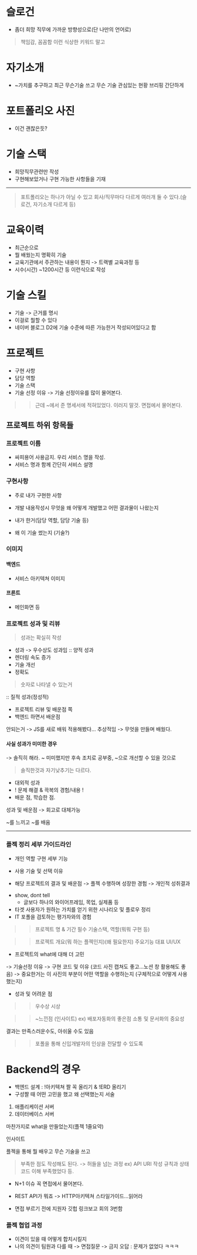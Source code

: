 # 슬로건
- 좀더 희망 직무에 가까운 방향성으로(단 나만의 언어로)
> 책임감, 꼼꼼함 이런 식상한 키워드 말고 

# 자기소개

- ~가치를 추구하고 최근 무슨기술 쓰고 무슨 기술 관심있는 현황 브리핑 간단하게

# 포트폴리오 사진

- 이건 괜찮은듯?

# 기술 스택

- 희망직무관련만 작성
- 구현해보았거나 구현 가능한 사항들을 기재



------------------------

> 포트폴리오는 하나가 아닐 수 있고 회사/직무마다 다르게 여러개 둘 수 있다.(슬로건, 자기소개 다르게 등)

# 교육이력

- 최근순으로
- 뭘 배웠는지 명확히 기술
- 교육기관에서 주관하는 내용이 뭔지
-> 트랙별 교육과정 등
- 시수(시간) ~1200시간 등 이런식으로 작성

# 기술 스킬

- 기술 -> 근거를 명시
- 이걸로 뭘할 수 있다
- 네이버 블로그 D2에 기술 수준에 따른 가능한거 작성되어있다고 함

# 프로젝트 

- 구현 사항 
- 담당 역할
- 기술 스택
- 기술 선정 이유
-> 기술 선정이유를 많이 물어본다.
>> 근데 ~에서 준 명세서에 적혀있었다. 이러지 말것.
>> 면접에서 물어본다.

## 프로젝트 하위 항목들

### 프로젝트 이름

- 싸피용어 사용금지. 우리 서비스 명을 작성.
- 서비스 명과 함께 간단히 서비스 설명

### 구현사항

- 주로 내가 구현한 사항
- 개발 내용작성시 무엇을 왜 어떻게 개발했고 어떤 결과물이 나왔는지
- 내가 한거(담당 역할, 담당 기술 등)

- 왜 이 기술 썼는지 (기술?)

### 이미지

#### 백엔드

- 서비스 아키텍쳐 이미지

#### 프론트
 
- 메인화면 등 

### 프로젝트 성과 및 리뷰
> 성과는 확실히 작성
- 성과 -> 우수상도 성과임
:: 양적 성과
- 렌더링 속도 증가
- 기술 개선
- 정확도

> 숫자로 나타낼 수 있는거

:: 질적 성과(정성적)

- 프로젝트 리뷰 및 배운점 쪽
- 백엔드 하면서 배운점

안되는거 -> JS를 새로 배워 적용해봤다... 추상적임
-> 무엇을 만들며 배웠다.

#### 사실 성과가 미미한 경우
-> 솔직히 해라. 
~ 미미했지만 후속 조치로 공부중, ~으로 개선할 수 있을 것으로

> 솔직한것과 자기낮추기는 다르다.

+ 대외적 성과
+ ! 문제 해결 & 끅복의 경험/내용 ! 
+ 배운 점, 학습한 점.

성과 및 배운점 -> 회고로 대체가능

~를 느끼고 ~를 배움

---------------------------------
### 플젝 정리 세부 가이드라인
- 개인 역할 구현 세부 기능
- 사용 기술 및 선택 이유

- 해당 프로젝트의 결과 및 배운점
-> 플젝 수행하며 성장한 경험
-> 개인적 성취결과

+ show, dont tell
  + 글보다 하나의 와이어프레임, 목업, 실제품 등
+ 타겟 사용자가 원하는 가치를 얻기 위한 시나리오 및 플로우 정리
+ IT 포폴을 검토하는 평가자와의 경험

>> 프로젝트 명 & 기간 필수
>> 기술스택, 역할(뭐뭐 구현 등)

>> 프로젝트 개요(뭐 하는 플젝인지)(왜 필요한지)
>> 주요기능
>> 대표 UI/UX

- 프로젝트의 what에 대해 더 고민

-> 기술선정 이유
-> 구현 코드 및 이유
(코드 사진 캡쳐도 좋고...노션 창 활용해도 좋음) -> 중요한거는 이 사진의 부분이 어떤 역할을 수행하는지
(구체적으로 어떻게 사용했는지)

+ 성과 및 어려운 점
>> 우수상 시상

>> ~느낀점 (인사이트)
ex) 배포자동화의 좋은점
소통 및 문서화의 중요성

결과는 만족스러운수도, 아쉬울 수도 있음


>> 포폴을 통해 신입개발자의 인상을 전달할 수 있도록

# Backend의 경우

+ 백엔드 설계 : !아키텍쳐 짤 꼭 올리기 & !ERD 올리기
+ 구성짤 때 어떤 고민을 했고 왜 선택했는지 서술
1. 애플리케이션 서버 
2. 데이터베이스 서버

마찬가지로 what을 만들었는지(플젝 1줄요약)

인사이트

플젝을 통해 뭘 배우고 무슨 기술을 쓰고 
> 부족한 점도 작성해도 된다.
-> 허들을 넘는 과정
ex) API URI 작성 규칙과 상태코드 이해 부족했었다 등.

- N+1 이슈 꼭 면접에서 물어본다.
- REST API가 뭐죠 -> HTTP아키텍쳐 스타일가이드...읽어라

- 면접 부르기 전에 지원자 깃헙 링크보고 회의 3번함

### 플젝 협업 과정

- 이견이 있을 때 어떻게 합치시킬지
- 나의 의견이 팀원과 다를 때 -> 면접질문
  -> 금지 오답 : 문제가 없었다 ㅋㅋㅋ



